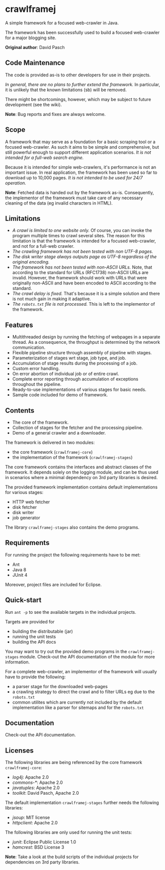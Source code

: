 # crawlframej
A simple framework for a focused web-crawler in Java.

The framework has been successfully used to build a focused web-crawler for a major blogging site.

**Original author**: David Pasch

## Code Maintenance
The code is provided as-is to other developers for use in their projects.

*In general, there are no plans to further extend the framework.*
In particular, it is unlikely that the known limitations (sb) will be removed.

There might be shortcomings, however, which may be subject to future development (see the wiki).

**Note**: Bug reports and fixes are always welcome.

## Scope
A framework that may serve as a foundation for a basic scraping tool or a focused web-crawler. As such it aims to be simple and comprehensive, but still powerful enough to support different application scenarios. *It is not intended for a full-web search engine.*

Because it is intended for simple web-crawlers, it's performance is not an important issue. In real application, the framework has been used so far to download up to 10,000 pages. *It is not intended to be used for 24/7 operation.*

**Note**: Fetched data is handed out by the framework as-is. Consequently, the implementor of the framework must take care of any necessary cleaning of the data (eg invalid characters in HTML).

## Limitations

- *A crawl is limited to one website only.* Of course, you can invoke the program multiple times to crawl several sites. The reason for this limitation is that the framework is intended for a focused web-crawler, and not for a full-web crawler.
- *The crawling framework has not been tested with non UTF-8 pages.*
- *The disk writer stage always outputs page as UTF-8 regardless of the original encoding.*
- *The framework has not been tested with non-ASCII URLs.* Note, that according to the standard for URLs (RFC1738) non-ASCII URLs are invalid. However, the framework should work with URLs that were originally non-ASCII and have been encoded to ASCII according to the standard.
- *The crawl delay is fixed.* That's because it is a simple solution and there is not much gain in making it adaptive.
- *The `robots.txt` file is not processed.* This is left to the implementor of the framework.

## Features

- Multithreaded design by running the fetching of webpages in a separate thread. As a consequence, the throughput is determined by the network communication.
- Flexible pipeline structure through assembly of pipeline with stages.
- Parameterization of stages wrt stage, job type, and job.
- Accumulation of stage results during the processing of a job.
- Custom error handling.
- On error abortion of individual job or of entire crawl.
- Complete error reporting through accumulation of exceptions throughout the pipeline.
- Ready-to-use implementations of various stages for basic needs.
- Sample code included for demo of framework.

## Contents

- The core of the framework.
- Collection of stages for the fetcher and the processing pipeline.
- Demo of a general crawler and a downloader.

The framework is delivered in two modules:
- the core framework (`crawlframej-core`)
- the implementation of the framework (`crawlframej-stages`)

The core framework contains the interfaces and abstract classes of the framework.
It depends solely on the logging module, and can be thus used in scenarios where a minimal dependency on 3rd party libraries is desired.

The provided framework implementation contains default implementations for various stages:
- HTTP web fetcher
- disk fetcher
- disk writer
- job generator

The library `crawlframej-stages` also contains the demo programs.

## Requirements
For running the project the following requirements have to be met:
- Ant
- Java 8
- JUnit 4

Moreover, project files are included for Eclipse.

## Quick-start
Run `ant -p` to see the available targets in the individual projects.

Targets are provided for
- building the distributable (jar)
- running the unit tests
- building the API docs

You may want to try out the provided demo programs in the `crawlframej-stages` module.
Check-out the API documentation of the module for more information.

For a complete web-crawler, an implementor of the framework will usually have to provide the following:
- a parser stage for the downloaded web-pages
- a crawling strategy to direct the crawl and to filter URLs eg due to the `robots.txt`
- common utilites which are currently not included by the default implementation like a parser for sitemaps and for the `robots.txt`

## Documentation
Check-out the API documentation.

## Licenses
The following libraries are being referenced by the core framework `crawlframej-core`:
- *log4j*: Apache 2.0
- *commons-\**: Apache 2.0
- *javatuples*: Apache 2.0
- *toolkit*: David Pasch, Apache 2.0

The default implementation `crawlframej-stages` further needs the following libraries:
- *jsoup*: MIT license
- *httpclient*: Apache 2.0

The following libraries are only used for running the unit tests:
- *junit*: Eclipse Public License 1.0
- *hamcrest*: BSD License 3

**Note**: Take a look at the build scripts of the individual projects for dependencies on 3rd party libraries.
